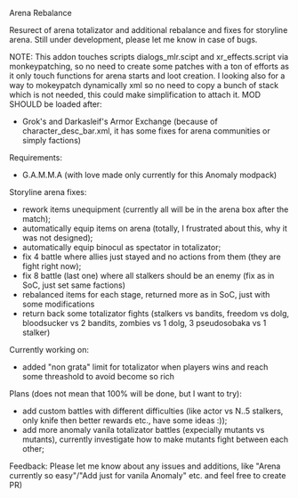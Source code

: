Arena Rebalance

Resurect of arena totalizator and additional rebalance and fixes for storyline arena. Still under development, please let me know in case of bugs.

NOTE:
This addon touches scripts dialogs_mlr.scipt and xr_effects.script via monkeypatching, so no need to create some patches with a ton of efforts as it only touch functions for arena starts and loot creation.
I looking also for a way to mokeypatch dynamically xml so no need to copy a bunch of stack which is not needed, this could make simplification to attach it.
MOD SHOULD be loaded after:
 - Grok's and Darkasleif's Armor Exchange (because of character_desc_bar.xml, it has some fixes for arena communities or simply factions)

Requirements:
 - G.A.M.M.A (with love made only currently for this Anomaly modpack)

Storyline arena fixes:
 - rework items unequipment (currently all will be in the arena box after the match);
 - automatically equip items on arena (totally, I frustrated about this, why it was not designed);
 - automatically equip binocul as spectator in totalizator;
 - fix 4 battle where allies just stayed and no actions from them (they are fight right now);
 - fix 8 battle (last one) where all stalkers should be an enemy (fix as in SoC, just set same factions)
 - rebalanced items for each stage, returned more as in SoC, just with some modifications
 - return back some totalizator fights (stalkers vs bandits, freedom vs dolg, bloodsucker vs 2 bandits, zombies vs 1 dolg, 3 pseudosobaka vs 1 stalker)

Currently working on:
 - added "non grata" limit for totalizator when players wins and reach some threashold to avoid become so rich


Plans (does not mean that 100% will be done, but I want to try):
 - add custom battles with different difficulties (like actor vs N..5 stalkers, only knife then better rewards etc., have some ideas :));
 - add more anomaly vanila totalizator battles (expecially mutants vs mutants), currently investigate how to make mutants fight between each other;

Feedback:
Please let me know about any issues and additions, like "Arena currently so easy"/"Add just for vanila Anomaly" etc. and feel free to create PR)
